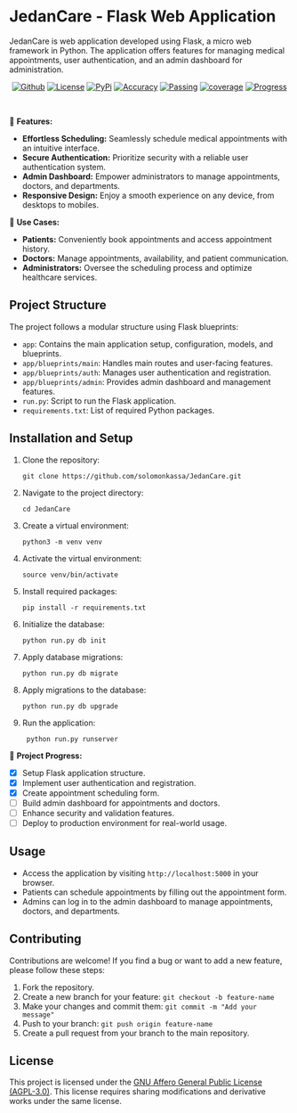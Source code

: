 # JedanCare - Flask Web Application

JedanCare is  web application developed using Flask, a micro web framework in Python. The application offers features for managing medical appointments, user authentication, and an admin dashboard for administration.

<p align="center">
 <a href="https://github.com/Solomonkassa/Jedan-Care"><img alt="Github" src="https://img.shields.io/static/v1?logo=github&color=blueviolet&label=Test&message=Passing"/></a> <a href="LICENSE"><img alt="License" src="https://img.shields.io/static/v1?logo=GPL&color=Blue&message=GPL-v3&label=License"/></a> <a href="https://pypi.org/project/smartbetsAPI"><img alt="PyPi" src="https://img.shields.io/static/v1?logo=pypi&label=Pypi&message=v1.1.4&color=green"/></a> <a href="#"><img alt="Accuracy" src="https://img.shields.io/static/v1?logo=accuracy&label=Accuracy&message=55%&color=critical"/></a> <a href="#"><img alt="Passing" src="https://img.shields.io/static/v1?logo=Docs&label=Docs&message=Passing&color=green"/></a> <a href="#"><img alt="coverage" src="https://img.shields.io/static/v1?logo=Coverage&label=Coverage&message=85%&color=yellowgreen"/></a>  <a href="#" alt="progress"><img alt="Progress" src="https://img.shields.io/static/v1?logo=Progress&label=Progress&message=35%&color=green"/></a>  <a href="https://pepy.tech/project/smartbetsapi"></a></p><br>



🏥 **Features:**

- **Effortless Scheduling:** Seamlessly schedule medical appointments with an intuitive interface.
- **Secure Authentication:** Prioritize security with a reliable user authentication system.
- **Admin Dashboard:** Empower administrators to manage appointments, doctors, and departments.
- **Responsive Design:** Enjoy a smooth experience on any device, from desktops to mobiles.

🚀 **Use Cases:**

- **Patients:** Conveniently book appointments and access appointment history.
- **Doctors:** Manage appointments, availability, and patient communication.
- **Administrators:** Oversee the scheduling process and optimize healthcare services.


## Project Structure

The project follows a modular structure using Flask blueprints:

- `app`: Contains the main application setup, configuration, models, and blueprints.
- `app/blueprints/main`: Handles main routes and user-facing features.
- `app/blueprints/auth`: Manages user authentication and registration.
- `app/blueprints/admin`: Provides admin dashboard and management features.
- `run.py`: Script to run the Flask application.
- `requirements.txt`: List of required Python packages.

## Installation and Setup

1. Clone the repository:
   ```
   git clone https://github.com/solomonkassa/JedanCare.git
   ```
2. Navigate to the project directory:
   ```
   cd JedanCare
   ```
3. Create a virtual environment:
   ```
   python3 -m venv venv
   ```
4. Activate the virtual environment:
   ```
   source venv/bin/activate
   ```
5. Install required packages:
   ```
   pip install -r requirements.txt
   ```
6. Initialize the database:
   ```
   python run.py db init
   ```
7. Apply database migrations:
   ```
   python run.py db migrate
   ```
8. Apply migrations to the database:
   ```
   python run.py db upgrade
   ```
9. Run the application:
   ```
    python run.py runserver
   ```

🔨 **Project Progress:**

- [x] Setup Flask application structure.
- [x] Implement user authentication and registration.
- [x] Create appointment scheduling form.
- [ ] Build admin dashboard for appointments and doctors.
- [ ] Enhance security and validation features.
- [ ] Deploy to production environment for real-world usage.

## Usage

- Access the application by visiting `http://localhost:5000` in your browser.
- Patients can schedule appointments by filling out the appointment form.
- Admins can log in to the admin dashboard to manage appointments, doctors, and departments.


## Contributing

Contributions are welcome! If you find a bug or want to add a new feature, please follow these steps:

1. Fork the repository.
2. Create a new branch for your feature: `git checkout -b feature-name`
3. Make your changes and commit them: `git commit -m "Add your message"`
4. Push to your branch: `git push origin feature-name`
5. Create a pull request from your branch to the main repository.

## License

This project is licensed under the [GNU Affero General Public License (AGPL-3.0)](LICENSE). This license requires sharing modifications and derivative works under the same license.

